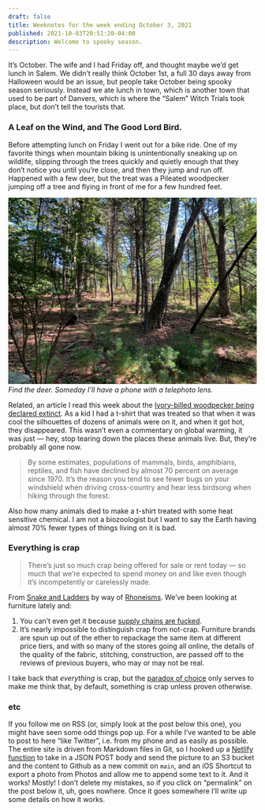 ```yaml
---
draft: false
title: Weeknotes for the week ending October 3, 2021
published: 2021-10-03T20:51:20-04:00
description: Welcome to spooky season.
---
```


It’s October. The wife and I had Friday off, and thought maybe we’d get lunch in Salem. We didn’t really think October 1st, a full 30 days away from Halloween would be an issue, but people take October being spooky season seriously. Instead we ate lunch in town, which is another town that used to be part of Danvers, which is where the “Salem” Witch Trials took place, but don’t tell the tourists that.

### A Leaf on the Wind, and The Good Lord Bird.
Before attempting lunch on Friday I went out for a bike ride. One of my favorite things when mountain biking is unintentionally sneaking up on wildlife, slipping through the trees quickly and quietly enough that they don’t notice you until you’re close, and then they jump and run off. Happened with a few deer, but the treat was a Pileated woodpecker jumping off a tree and flying in front of me for a few hundred feet.

![Deer in the woods. Seems hungry.](../images/2021/deer.jpeg)
_Find the deer. Someday I’ll have a phone with a telephoto lens._

Related, an article I read this week about the [Ivory-billed woodpecker being declared extinct](https://www.vox.com/down-to-earth/22700280/extinct-animals-birds-biodiversity-loss). As a kid I had a t-shirt that was treated so that when it was cool the silhouettes of dozens of animals were on it, and when it got hot, they disappeared. This wasn’t even a commentary on global warming, it was just — hey, stop tearing down the places these animals live. But, they’re probably all gone now.

> By some estimates, populations of mammals, birds, amphibians, reptiles, and fish have declined by almost 70 percent on average since 1970. It’s the reason you tend to see fewer bugs on your windshield when driving cross-country and hear less birdsong when hiking through the forest. 

Also how many animals died to make a t-shirt treated with some heat sensitive chemical. I am not a biozoologist but I want to say the Earth having almost 70% fewer types of things living on it is bad.

### Everything is crap

> There’s just so much crap being offered for sale or rent today — so much that we’re expected to spend money on and like even though it’s incompetently or carelessly made.

From [Snake and Ladders](https://blog.ayjay.org/criterion/) by way of [Rhoneisms](https://www.patrickrhone.net/10797-2/). We’ve been looking at furniture lately and:

1. You can’t even get it because [supply chains are fucked](https://www.washingtonpost.com/business/interactive/2021/supply-chain-issues/).
2. It’s nearly impossible to distinguish crap from not-crap. Furniture brands are spun up out of the ether to repackage the same item at different price tiers, and with so many of the stores going all online, the details of the quality of the fabric, stitching, construction, are passed off to the reviews of previous buyers, who may or may not be real.

I take back that _everything_ is crap, but the [paradox of choice](https://en.wikipedia.org/wiki/The_Paradox_of_Choice) only serves to make me think that, by default, something is crap unless proven otherwise.

### etc
If you follow me on RSS (or, simply look at the post below this one), you might have seen some odd things pop up. For a while I’ve wanted to be able to post to here “like Twitter”, i.e. from my phone and as easily as possible. The entire site is driven from Markdown files in Git, so I hooked up a [Netlify function](https://functions.netlify.com) to take in a JSON POST body and send the picture to an S3 bucket and the content to Github as a new commit on `main`, and an iOS Shortcut to export a photo from Photos and allow me to append some text to it. And it works! Mostly! I don’t delete my mistakes, so if you click on “permalink” on the post below it, uh, goes nowhere. Once it goes somewhere I’ll write up some details on how it works.